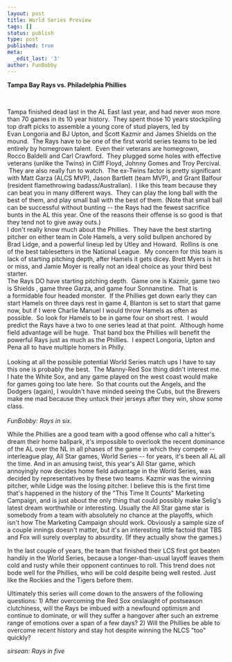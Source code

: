```yaml
---
layout: post
title: World Series Preview
tags: []
status: publish
type: post
published: true
meta:
  _edit_last: '3'
author: FunBobby
---
```

<strong>Tampa Bay Rays vs. Philadelphia Phillies</strong>

 
<div style="0px;">Tampa finished dead last in the AL East last year, and had never won more than 70 games in its 10 year history.  They spent those 10 years stockpiling top draft picks to assemble a young core of stud players, led by Evan Longoria and BJ Upton, and Scott Kazmir and James Shields on the mound.  The Rays have to be one of the first world series teams to be led entirely by homegrown talent.  Even their veterans are homegrown, Rocco Baldelli and Carl Crawford.  They plugged some holes with effective veterans (unlike the Twins) in Cliff Floyd, Johnny Gomes and Troy Percival.  They are also really fun to watch.  The ex-Twins factor is pretty significant with Matt Garza (ALCS MVP), Jason Bartlett (team MVP), and Grant Balfour (resident flamethrowing badass/Australian).  I like this team because they can beat you in many different ways.  They can play the long ball with the best of them, and play small ball with the best of them. (Note that small ball can be successful without bunting -- the Rays had the fewest sacrifice bunts in the AL this year. One of the reasons their offense is so good is that they tend not to give away outs.)</div>
<div style="0px;"></div>
<div style="0px;">I don't really know much about the Phillies.  They have the best starting pitcher on either team in Cole Hamels, a very solid bullpen anchored by Brad Lidge, and a powerful lineup led by Utley and Howard.  Rollins is one of the best tablesetters in the National League.  My concern for this team is lack of starting pitching depth, after Hamels it gets dicey. Brett Myers is hit or miss, and Jamie Moyer is really not an ideal choice as your third best starter.  </div>
<div style="0px;"></div>
<div style="0px;">The Rays DO have starting pitching depth.  Game one is Kazmir, game two is Shields , game three Garza, and game four Sonnanstine.  That is a formidable four headed monster.  If the Phillies get down early they can start Hamels on three days rest in game 4, Blanton is set to start that game now, but if I were Charlie Manuel I would throw Hamels as often as possible.  So look for Hamels to be in game four on short rest.  I would predict the Rays have a two to one series lead at that point.  Although home field advantage will be huge.  That band box the Phillies will benefit the powerful Rays just as much as the Phillies.  I expect Longoria, Upton and Pena all to have multiple homers in Philly.</div>
<div style="0px;"> </div>
<div style="0px;">Looking at all the possible potential World Series match ups I have to say this one is probably the best.  The Manny-Red Sox thing didn't interest me.  I hate the White Sox, and any game played on the west coast would make for games going too late here.  So that counts out the Angels, and the Dodgers (again), I wouldn't have minded seeing the Cubs, but the Brewers make me mad because they untuck their jerseys after they win, show some class.</div>
<div style="0px;"> </div>
<div style="0px;"><em>FunBobby:</em> <em>Rays in six.</em>

While the Phillies are a good team with a good offense who call a hitter's dream their home ballpark, it's impossible to overlook the recent dominance of the AL over the NL in all phases of the game in which they compete -- interleague play, All Star games, World Series -- for years, it's been all AL all the time. And in an amusing twist, this year's All Star game, which annoyingly now decides home field advantage in the World Series, was decided by representatives by these two teams. Kazmir was the winning pitcher, while Lidge was the losing pitcher. I believe this is the first time that's happened in the history of the "This Time It Counts" Marketing Campaign, and is just about the only thing that could possibly make Selig's latest dream worthwhile or interesting. Usually the All Star game star is somebody from a team with absolutely no chance at the playoffs, which isn't how The Marketing Campaign should work. Obviously a sample size of a couple innings doesn't matter, but it's an interesting little factoid that TBS and Fox will surely overplay to absurdity. (If they actually show the games.)

In the last couple of years, the team that finished their LCS first got beaten handily in the World Series, because a longer-than-usual layoff leaves them cold and rusty while their opponent continues to roll. This trend does not bode well for the Phillies, who will be cold despite being well rested. Just like the Rockies and the Tigers before them.

Ultimately this series will come down to the answers of the following questions: 1) After overcoming the Red Sox onslaught of postseason clutchiness, will the Rays be imbued with a newfound optimism and continue to dominate, or will they suffer a hangover after such an extreme range of emotions over a span of a few days? 2) Will the Phillies be able to overcome recent history and stay hot despite winning the NLCS "too" quickly?

<em>sirsean: Rays in five</em></div>
